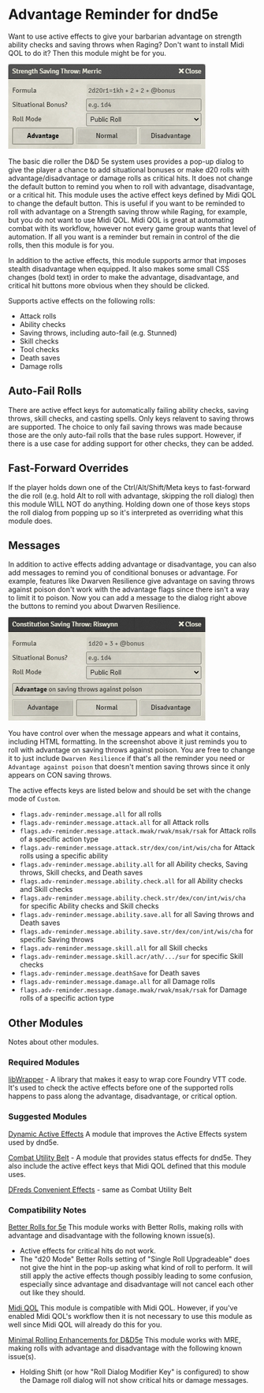 # Advantage Reminder for dnd5e

Want to use active effects to give your barbarian advantage on strength ability checks and saving throws when Raging? Don't want to install Midi QOL to do it? Then this module might be for you.

![Saving Throw screenshot with advantage](screenshot1.png?raw=true)

The basic die roller the D&D 5e system uses provides a pop-up dialog to give the player a chance to add situational bonuses or make d20 rolls with advantage/disadvantage or damage rolls as critical hits. It does not change the default button to remind you when to roll with advantage, disadvantage, or a critical hit. This module uses the active effect keys defined by Midi QOL to change the default button. This is useful if you want to be reminded to roll with advantage on a Strength saving throw while Raging, for example, but you do not want to use Midi QOL. Midi QOL is great at automating combat with its workflow, however not every game group wants that level of automation. If all you want is a reminder but remain in control of the die rolls, then this module is for you.

In addition to the active effects, this module supports armor that imposes stealth disadvantage when equipped. It also makes some small CSS changes (bold text) in order to make the advantage, disadvantage, and critical hit buttons more obvious when they should be clicked.

Supports active effects on the following rolls:

- Attack rolls
- Ability checks
- Saving throws, including auto-fail (e.g. Stunned)
- Skill checks
- Tool checks
- Death saves
- Damage rolls

## Auto-Fail Rolls

There are active effect keys for automatically failing ability checks, saving throws, skill checks, and casting spells. Only keys relavent to saving throws are supported. The choice to only fail saving throws was made because those are the only auto-fail rolls that the base rules support. However, if there is a use case for adding support for other checks, they can be added.

## Fast-Forward Overrides

If the player holds down one of the Ctrl/Alt/Shift/Meta keys to fast-forward the die roll (e.g. hold Alt to roll with advantage, skipping the roll dialog) then this module WILL NOT do anything. Holding down one of those keys stops the roll dialog from popping up so it's interpreted as overriding what this module does.

## Messages

In addition to active effects adding advantage or disadvantage, you can also add messages to remind you of conditional bonuses or advantage. For example, features like Dwarven Resilience give advantage on saving throws against poison don't work with the advantage flags since there isn't a way to limit it to poison. Now you can add a message to the dialog right above the buttons to remind you about Dwarven Resilience.

![Saving Throw screenshot with message](screenshot2.png?raw=true)

You have control over when the message appears and what it contains, including HTML formatting. In the screenshot above it just reminds you to roll with advantage on saving throws against poison. You are free to change it to just include `Dwarven Resilience` if that's all the reminder you need or `Advantage against poison` that doesn't mention saving throws since it only appears on CON saving throws.

The active effects keys are listed below and should be set with the change mode of `Custom`.

- `flags.adv-reminder.message.all` for all rolls
- `flags.adv-reminder.message.attack.all` for all Attack rolls
- `flags.adv-reminder.message.attack.mwak/rwak/msak/rsak` for Attack rolls of a specific action type
- `flags.adv-reminder.message.attack.str/dex/con/int/wis/cha` for Attack rolls using a specific ability
- `flags.adv-reminder.message.ability.all` for all Ability checks, Saving throws, Skill checks, and Death saves
- `flags.adv-reminder.message.ability.check.all` for all Ability checks and Skill checks
- `flags.adv-reminder.message.ability.check.str/dex/con/int/wis/cha` for specific Ability checks and Skill checks
- `flags.adv-reminder.message.ability.save.all` for all Saving throws and Death saves
- `flags.adv-reminder.message.ability.save.str/dex/con/int/wis/cha` for specific Saving throws
- `flags.adv-reminder.message.skill.all` for all Skill checks
- `flags.adv-reminder.message.skill.acr/ath/.../sur` for specific Skill checks
- `flags.adv-reminder.message.deathSave` for Death saves
- `flags.adv-reminder.message.damage.all` for all Damage rolls
- `flags.adv-reminder.message.damage.mwak/rwak/msak/rsak` for Damage rolls of a specific action type

## Other Modules

Notes about other modules.

### Required Modules

[libWrapper](https://foundryvtt.com/packages/lib-wrapper) - A library that makes it easy to wrap core Foundry VTT code. It's used to check the active effects before one of the supported rolls happens to pass along the advantage, disadvantage, or critical option.

### Suggested Modules

[Dynamic Active Effects](https://foundryvtt.com/packages/dae) A module that improves the Active Effects system used by dnd5e.

[Combat Utility Belt](https://foundryvtt.com/packages/combat-utility-belt) - A module that provides status effects for dnd5e. They also include the active effect keys that Midi QOL defined that this module uses.

[DFreds Convenient Effects](https://foundryvtt.com/packages/dfreds-convenient-effects) - same as Combat Utility Belt

### Compatibility Notes

[Better Rolls for 5e](https://foundryvtt.com/packages/betterrolls5e) This module works with Better Rolls, making rolls with advantage and disadvantage with the following known issue(s).

- Active effects for critical hits do not work.
- The "d20 Mode" Better Rolls setting of "Single Roll Upgradeable" does not give the hint in the pop-up asking what kind of roll to perform. It will still apply the active effects though possibly leading to some confusion, especially since advantage and disadvantage will not cancel each other out like they should.

[Midi QOL](https://foundryvtt.com/packages/midi-qol) This module is compatible with Midi QOL. However, if you've enabled Midi QOL's workflow then it is not necessary to use this module as well since Midi QOL will already do this for you.

[Minimal Rolling Enhancements for D&D5e](https://foundryvtt.com/packages/mre-dnd5e) This module works with MRE, making rolls with advantage and disadvantage with the following known issue(s).

- Holding Shift (or how "Roll Dialog Modifier Key" is configured) to show the Damage roll dialog will not show critical hits or damage messages.
